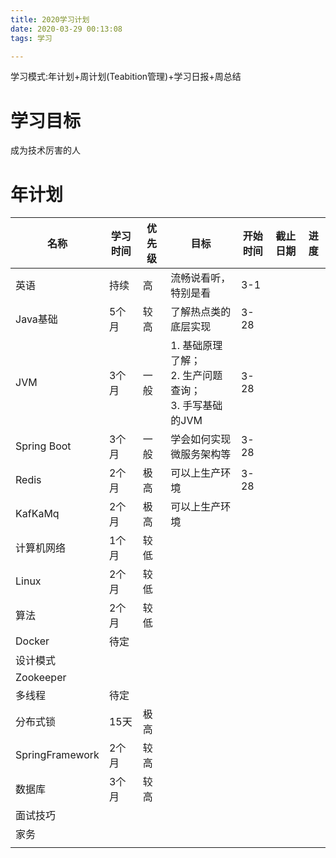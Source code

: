 ```yaml
---
title: 2020学习计划
date: 2020-03-29 00:13:08
tags: 学习

---
```


学习模式:年计划+周计划(Teabition管理)+学习日报+周总结

# 学习目标

成为技术厉害的人

# 年计划

| 名称            | 学习时间 | 优先级 | 目标                                                         | 开始时间 | 截止日期 | 进度 |
| --------------- | -------- | ------ | ------------------------------------------------------------ | -------- | -------- | ---- |
| 英语            | 持续     | 高     | 流畅说看听，特别是看                                         | 3-1      |          |      |
| Java基础        | 5个月    | 较高   | 了解热点类的底层实现                                         | 3-28     |          |      |
| JVM             | 3个月    | 一般   | 1. 基础原理了解；<br />2. 生产问题查询；<br />3. 手写基础的JVM | 3-28     |          |      |
| Spring Boot     | 3个月    | 一般   | 学会如何实现微服务架构等                                     | 3-28     |          |      |
| Redis           | 2个月    | 极高   | 可以上生产环境                                               | 3-28     |          |      |
| KafKaMq         | 2个月    | 极高   | 可以上生产环境                                               |          |          |      |
| 计算机网络      | 1个月    | 较低   |                                                              |          |          |      |
| Linux           | 2个月    | 较低   |                                                              |          |          |      |
| 算法            | 2个月    | 较低   |                                                              |          |          |      |
| Docker          | 待定     |        |                                                              |          |          |      |
| 设计模式        |          |        |                                                              |          |          |      |
| Zookeeper       |          |        |                                                              |          |          |      |
| 多线程          | 待定     |        |                                                              |          |          |      |
| 分布式锁        | 15天     | 极高   |                                                              |          |          |      |
| SpringFramework | 2个月    | 较高   |                                                              |          |          |      |
| 数据库          | 3个月    | 较高   |                                                              |          |          |      |
| 面试技巧        |          |        |                                                              |          |          |      |
| 家务            |          |        |                                                              |          |          |      |
|                 |          |        |                                                              |          |          |      |


